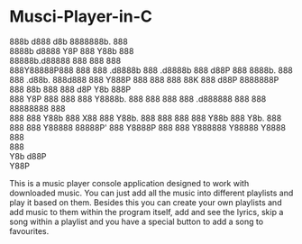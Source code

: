 # Musci-Player-in-C
888b     d888                   d8b               8888888b.  888                                    
8888b   d8888                   Y8P               888   Y88b 888                                    
88888b.d88888                                     888    888 888                                    
888Y88888P888 888  888 .d8888b  888  .d8888b      888   d88P 888  8888b.  888  888  .d88b.  888d888 
888 Y888P 888 888  888 88K      888 d88P          8888888P   888      88b 888  888 d8P  Y8b 888P    
888  Y8P  888 888  888  Y8888b. 888 888           888        888 .d888888 888  888 88888888 888     
888       888 Y88b 888      X88 888 Y88b.         888        888 888  888 Y88b 888 Y8b.     888     
888       888   Y88888  88888P' 888   Y8888P      888        888  Y888888   Y88888   Y8888  888     
                                                                               888                  
                                                                          Y8b d88P                  
                                                                            Y88P                  

This is a music player console application designed to work with downloaded music. You can just add all the music into different playlists and play it based on them. 
Besides this you can create your own playlists and add music to them within the program itself, add and see the lyrics, skip a song within a playlist and you have a special button to add a song to favourites.
